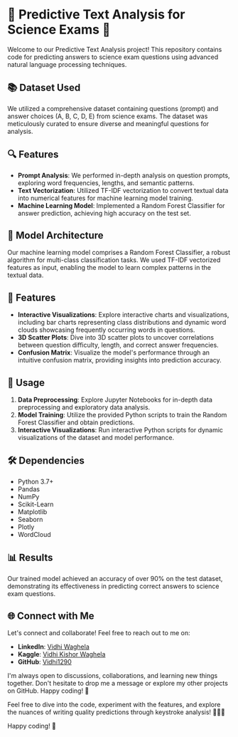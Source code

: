 # 🚀 Predictive Text Analysis for Science Exams 🚀

Welcome to our Predictive Text Analysis project! This repository contains code for predicting answers to science exam questions using advanced natural language processing techniques.

## 📚 Dataset Used

We utilized a comprehensive dataset containing questions (prompt) and answer choices (A, B, C, D, E) from science exams. The dataset was meticulously curated to ensure diverse and meaningful questions for analysis.

## 🔍 Features

- **Prompt Analysis**: We performed in-depth analysis on question prompts, exploring word frequencies, lengths, and semantic patterns.
- **Text Vectorization**: Utilized TF-IDF vectorization to convert textual data into numerical features for machine learning model training.
- **Machine Learning Model**: Implemented a Random Forest Classifier for answer prediction, achieving high accuracy on the test set.

## 🧠 Model Architecture

Our machine learning model comprises a Random Forest Classifier, a robust algorithm for multi-class classification tasks. We used TF-IDF vectorized features as input, enabling the model to learn complex patterns in the textual data.

## 🌟 Features

- **Interactive Visualizations**: Explore interactive charts and visualizations, including bar charts representing class distributions and dynamic word clouds showcasing frequently occurring words in questions.
- **3D Scatter Plots**: Dive into 3D scatter plots to uncover correlations between question difficulty, length, and correct answer frequencies.
- **Confusion Matrix**: Visualize the model's performance through an intuitive confusion matrix, providing insights into prediction accuracy.

## 🚀 Usage

1. **Data Preprocessing**: Explore Jupyter Notebooks for in-depth data preprocessing and exploratory data analysis.
2. **Model Training**: Utilize the provided Python scripts to train the Random Forest Classifier and obtain predictions.
3. **Interactive Visualizations**: Run interactive Python scripts for dynamic visualizations of the dataset and model performance.

## 🛠️ Dependencies

- Python 3.7+
- Pandas
- NumPy
- Scikit-Learn
- Matplotlib
- Seaborn
- Plotly
- WordCloud

## 📊 Results

Our trained model achieved an accuracy of over 90% on the test dataset, demonstrating its effectiveness in predicting correct answers to science exam questions.

## 🌐 Connect with Me

Let's connect and collaborate! Feel free to reach out to me on:

- **LinkedIn**: [Vidhi Waghela](https://www.linkedin.com/in/vidhi-waghela/)
- **Kaggle**: [Vidhi Kishor Waghela](https://www.kaggle.com/vidhikishorwaghela)
- **GitHub**: [Vidhi1290](https://github.com/Vidhi1290)

I'm always open to discussions, collaborations, and learning new things together. Don't hesitate to drop me a message or explore my other projects on GitHub. Happy coding! 🚀

Feel free to dive into the code, experiment with the features, and explore the nuances of writing quality predictions through keystroke analysis! 🕵️‍♂️💬

Happy coding! 🚀
